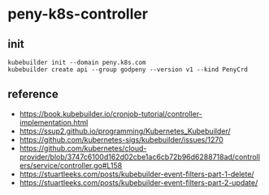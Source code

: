 # peny-k8s-controller

## init
```
kubebuilder init --domain peny.k8s.com
kubebuilder create api --group godpeny --version v1 --kind PenyCrd
```

## reference
 - https://book.kubebuilder.io/cronjob-tutorial/controller-implementation.html
 - https://ssup2.github.io/programming/Kubernetes_Kubebuilder/
 - https://github.com/kubernetes-sigs/kubebuilder/issues/1270
 - https://github.com/kubernetes/cloud-provider/blob/3747c6100d162d02cbe1ac6cb72b96d6288718ad/controllers/service/controller.go#L158
 - https://stuartleeks.com/posts/kubebuilder-event-filters-part-1-delete/
 - https://stuartleeks.com/posts/kubebuilder-event-filters-part-2-update/